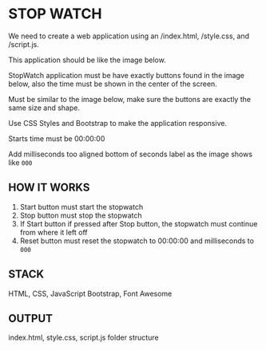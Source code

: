 # STOP WATCH

We need to create a web application using an /index.html, /style.css, and /script.js. 

This application should be like the image below. 

StopWatch application must be have exactly buttons found in the image below, also the time must be shown in the center of the screen. 

Must be similar to the image below, make sure the buttons are exactly the same size and shape. 

Use CSS Styles and Bootstrap to make the application responsive. 

Starts time must be 00:00:00

Add milliseconds too aligned bottom of seconds label as the image shows like `000`

## HOW IT WORKS

1. Start button must start the stopwatch
2. Stop button must stop the stopwatch
3. If Start button if pressed after Stop button, the stopwatch must continue from where it left off
4. Reset button must reset the stopwatch to 00:00:00 and milliseconds to `000`

## STACK

HTML, CSS, JavaScript
Bootstrap, Font Awesome

## OUTPUT

index.html, style.css, script.js
folder structure
